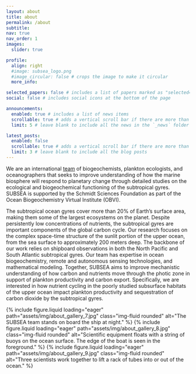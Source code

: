 ```yaml
---
layout: about
title: about
permalink: /about
subtitle: 
nav: true
nav_order: 1
images:
  slider: true

profile:
  align: right
  #image: subsea_logo.png
  #image_circular: false # crops the image to make it circular
  more_info: 

selected_papers: false # includes a list of papers marked as "selected={true}"
social: false # includes social icons at the bottom of the page

announcements:
  enabled: true # includes a list of news items
  scrollable: true # adds a vertical scroll bar if there are more than 3 news items
  limit: 5 # leave blank to include all the news in the `_news` folder

latest_posts:
  enabled: false
  scrollable: true # adds a vertical scroll bar if there are more than 3 new posts items
  limit: 3 # leave blank to include all the blog posts
---
```


We are an international [team](/subsea/people) of biogeochemists, plankton ecologists, and oceanographers that seeks to improve understanding of how the marine biosphere will respond to planetary change through detailed studies on the ecological and biogeochemical functioning of the subtropical gyres. SUBSEA is supported by the Schmidt Sciences Foundation as part of the Ocean Biogeochemistry Virtual Institute (OBVI).

The subtropical ocean gyres cover more than 20% of Earth’s surface area, making them some of the largest ecosystems on the planet. Despite persistently low concentrations of nutrients, the subtropical gyres are important components of the global carbon cycle. Our research focuses on the complex space-time structure of the sunlit portion of the upper ocean, from the sea surface to approximately 200 meters deep. The backbone of our work relies on shipboard observations in both the North Pacific and South Atlantic subtropical gyres. Our team has expertise in ocean biogeochemistry, remote and autonomous sensing technologies, and mathematical modeling. Together, SUBSEA aims to improve mechanistic understanding of how carbon and nutrients move through the photic zone in support of plankton productivity and carbon export. Specifically, we are interested in how nutrient cycling in the poorly studied subsurface habitats of the upper ocean impact plankton productivity and sequestration of carbon dioxide by the subtropical gyres.

<swiper-container navigation="true" rewind="true">
  <swiper-slide>{% include figure.liquid loading="eager" path="assets/img/about_gallery_7.jpg" class="img-fluid rounded" alt="The SUBSEA team stands on board the ship at night." %}</swiper-slide>
  <swiper-slide>{% include figure.liquid loading="eager" path="assets/img/about_gallery_8.jpg" class="img-fluid rounded" alt="Scientific equipment floats with a string of buoys on the ocean surface. The edge of the boat is seen in the foreground." %}</swiper-slide>
  <swiper-slide>{% include figure.liquid loading="eager" path="assets/img/about_gallery_9.jpg" class="img-fluid rounded" alt="Three scientists work together to lift a rack of tubes into or out of the ocean." %}</swiper-slide>
</swiper-container>
